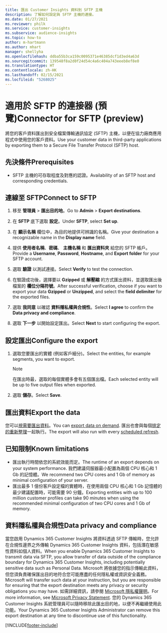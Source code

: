 ```yaml
---
title: 匯出 Customer Insights 資料到 SFTP 主機
description: 了解如何設定與 SFTP 主機的連接。
ms.date: 01/27/2021
ms.reviewer: philk
ms.service: customer-insights
ms.subservice: audience-insights
ms.topic: how-to
author: m-hartmann
ms.author: mhart
manager: shellyha
ms.openlocfilehash: ddba55b3ca159c0095371e46385dcf1d3ed4a63d
ms.sourcegitcommit: 139548f8a2d0f24d54c4a6c404a743eeeb8ef8e0
ms.translationtype: HT
ms.contentlocale: zh-HK
ms.lasthandoff: 02/15/2021
ms.locfileid: "5268025"
---
```

# <a name="connector-for-sftp-preview"></a><span data-ttu-id="406ba-103">適用於 SFTP 的連接器 (預覽)</span><span class="sxs-lookup"><span data-stu-id="406ba-103">Connector for SFTP (preview)</span></span>

<span data-ttu-id="406ba-104">將您的客戶資料匯出到安全檔案傳輸通訊協定 (SFTP) 主機，以便在協力廠商應用程式中使用您的客戶資料。</span><span class="sxs-lookup"><span data-stu-id="406ba-104">Use your customer data in third-party applications by exporting them to a Secure File Transfer Protocol (SFTP) host.</span></span>

## <a name="prerequisites"></a><span data-ttu-id="406ba-105">先決條件</span><span class="sxs-lookup"><span data-stu-id="406ba-105">Prerequisites</span></span>

- <span data-ttu-id="406ba-106">SFTP 主機的可存取程度及對應的認證。</span><span class="sxs-lookup"><span data-stu-id="406ba-106">Availability of an SFTP host and corresponding credentials.</span></span>

## <a name="connect-to-sftp"></a><span data-ttu-id="406ba-107">連線至 SFTP</span><span class="sxs-lookup"><span data-stu-id="406ba-107">Connect to SFTP</span></span>

1. <span data-ttu-id="406ba-108">移至 **管理員** > **匯出目的地**。</span><span class="sxs-lookup"><span data-stu-id="406ba-108">Go to **Admin** > **Export destinations**.</span></span>

1. <span data-ttu-id="406ba-109">在 **SFTP** 底下選取 **設定**。</span><span class="sxs-lookup"><span data-stu-id="406ba-109">Under **SFTP**, select **Set up**.</span></span>

1. <span data-ttu-id="406ba-110">在 **顯示名稱** 欄位中，為目的地提供可辨識的名稱。</span><span class="sxs-lookup"><span data-stu-id="406ba-110">Give your destination a recognizable name in the **Display name** field.</span></span>

1. <span data-ttu-id="406ba-111">提供 **使用者名稱**、**密碼**、 **主機名稱** 和 **匯出資料夾** 給您的 SFTP 帳戶。</span><span class="sxs-lookup"><span data-stu-id="406ba-111">Provide a **Username**, **Password**, **Hostname**, and **Export folder** for your SFTP account.</span></span>

1. <span data-ttu-id="406ba-112">選取 **驗證** 以測試連接。</span><span class="sxs-lookup"><span data-stu-id="406ba-112">Select **Verify** to test the connection.</span></span>

1. <span data-ttu-id="406ba-113">在驗證成功後，選擇要以 **Gzipped** 或 **解壓縮** 的方式匯出資料，並選取匯出後檔案的 **欄位分隔符號**。</span><span class="sxs-lookup"><span data-stu-id="406ba-113">After successful verification, choose if you want to export your data **Gzipped** or **Unzipped**, and select the **field delimiter** for the exported files.</span></span>

1. <span data-ttu-id="406ba-114">選取 **我同意** 以確認 **資料隱私權與合規性**。</span><span class="sxs-lookup"><span data-stu-id="406ba-114">Select **I agree** to confirm the **Data privacy and compliance**.</span></span>

1. <span data-ttu-id="406ba-115">選取 **下一步** 以開始設定匯出。</span><span class="sxs-lookup"><span data-stu-id="406ba-115">Select **Next** to start configuring the export.</span></span>

## <a name="configure-the-export"></a><span data-ttu-id="406ba-116">設定匯出</span><span class="sxs-lookup"><span data-stu-id="406ba-116">Configure the export</span></span>

1. <span data-ttu-id="406ba-117">選取您要匯出的實體 (例如客戶細分)。</span><span class="sxs-lookup"><span data-stu-id="406ba-117">Select the entities, for example segments, you want to export.</span></span>

   > [!NOTE]
   > <span data-ttu-id="406ba-118">在匯出時最，選取的每個實體多會有五個匯出檔。</span><span class="sxs-lookup"><span data-stu-id="406ba-118">Each selected entity will be up to five output files when exported.</span></span> 

1. <span data-ttu-id="406ba-119">選取 **儲存**。</span><span class="sxs-lookup"><span data-stu-id="406ba-119">Select **Save**.</span></span>

## <a name="export-the-data"></a><span data-ttu-id="406ba-120">匯出資料</span><span class="sxs-lookup"><span data-stu-id="406ba-120">Export the data</span></span>

<span data-ttu-id="406ba-121">您可以[視需要匯出資料](export-destinations.md)。</span><span class="sxs-lookup"><span data-stu-id="406ba-121">You can [export data on demand](export-destinations.md).</span></span> <span data-ttu-id="406ba-122">匯出也會與每個[排定的重新整理](system.md#schedule-tab)一起執行。</span><span class="sxs-lookup"><span data-stu-id="406ba-122">The export will also run with every [scheduled refresh](system.md#schedule-tab).</span></span>

## <a name="known-limitations"></a><span data-ttu-id="406ba-123">已知限制</span><span class="sxs-lookup"><span data-stu-id="406ba-123">Known limitations</span></span>

- <span data-ttu-id="406ba-124">匯出執行時間依您的系統效能而定。</span><span class="sxs-lookup"><span data-stu-id="406ba-124">The runtime of an export depends on your system performance.</span></span> <span data-ttu-id="406ba-125">我們建議伺服器最小配置為兩個 CPU 核心和 1 Gb 的記憶體。</span><span class="sxs-lookup"><span data-stu-id="406ba-125">We recommend two CPU cores and 1 Gb of memory as minimal configuration of your server.</span></span> 
- <span data-ttu-id="406ba-126">匯出最多 1 億份客戶設定檔的實體時，在使用兩個 CPU 核心和 1 Gb 記憶體的最少建議配置時，可能需要 90 分鐘。</span><span class="sxs-lookup"><span data-stu-id="406ba-126">Exporting entities with up to 100 million customer profiles can take 90 minutes when using the recommended minimal configuration of two CPU cores and 1 Gb of memory.</span></span> 

## <a name="data-privacy-and-compliance"></a><span data-ttu-id="406ba-127">資料隱私權與合規性</span><span class="sxs-lookup"><span data-stu-id="406ba-127">Data privacy and compliance</span></span>

<span data-ttu-id="406ba-128">當您啟用 Dynamics 365 Customer Insights 將資料透過 SFTP 傳輸時，您允許在合規性邊界之外傳輸 Dynamics 365 Customer Insights 資料，包括潛在敏感性資料如個人資料。</span><span class="sxs-lookup"><span data-stu-id="406ba-128">When you enable Dynamics 365 Customer Insights to transmit data via SFTP, you allow transfer of data outside of the compliance boundary for Dynamics 365 Customer Insights, including potentially sensitive data such as Personal Data.</span></span> <span data-ttu-id="406ba-129">Microsoft 將依據您的指示傳輸此資料，但您須負責確保匯出目的地符合您可能應盡的任何隱私權或資訊安全義務。</span><span class="sxs-lookup"><span data-stu-id="406ba-129">Microsoft will transfer such data at your instruction, but you are responsible for ensuring that the export destination meets any privacy or security obligations you may have.</span></span> <span data-ttu-id="406ba-130">如需詳細資訊，請參閱 [Microsoft 隱私權聲明](https://go.microsoft.com/fwlink/?linkid=396732)。</span><span class="sxs-lookup"><span data-stu-id="406ba-130">For more information, see [Microsoft Privacy Statement](https://go.microsoft.com/fwlink/?linkid=396732).</span></span>
<span data-ttu-id="406ba-131">您的 Dynamics 365 Customer Insights 系統管理員可以隨時移除此匯出目的地，以便不再繼續使用此功能。</span><span class="sxs-lookup"><span data-stu-id="406ba-131">Your Dynamics 365 Customer Insights Administrator can remove this export destination at any time to discontinue use of this functionality.</span></span>


[!INCLUDE[footer-include](../includes/footer-banner.md)]